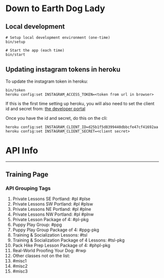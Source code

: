 # Down to Earth Dog Lady

## Local development

```
# Setup local development environment (one-time)
bin/setup

# Start the app (each time)
bin/start

```

## Updating instagram tokens in heroku

To update the instagram token in heroku:
```
bin/token
heroku config:set INSTAGRAM_ACCESS_TOKEN=<token from url in browser>
```

If this is the first time setting up heroku, you will also need to set the client id and secret from: [the developer portal](https://www.instagram.com/developer/clients/d25b1f5d8399440dbbcfe47cf41692aa/edit/)

Once you have the id and secret, do this on the cli:
```
heroku config:set INSTAGRAM_CLIENT_ID=d25b1f5d8399440dbbcfe47cf41692aa
heroku config:set INSTAGRAM_CLIENT_SECRET=<client secret>
```

# API Info
---------------------------------
## Training Page

### API Grouping Tags
1. Private Lessons SE Portland: #pl #plse
1. Private Lessons SW Portland: #pl #plsw
1. Private Lessons NE Portland: #pl #plne
1. Private Lessons NW Portland: #pl #plnw
1. Private Lesson Package of 4: #pl-pkg
1. Puppy Play Group: #ppg
1. Puppy Play Group Package of 4: #ppg-pkg
1. Training & Socialization Lessons: #tsl
1. Training & Socialization Package of 4 Lessons: #tsl-pkg
1. Pack Hike Prep Lesson Package of 4: #phpl-pkg
1. Real-World Proofing Your Dog: #rwp
1. Other classes not on the list:
  1. #misc1
  1. #misc2
  1. #misc3



